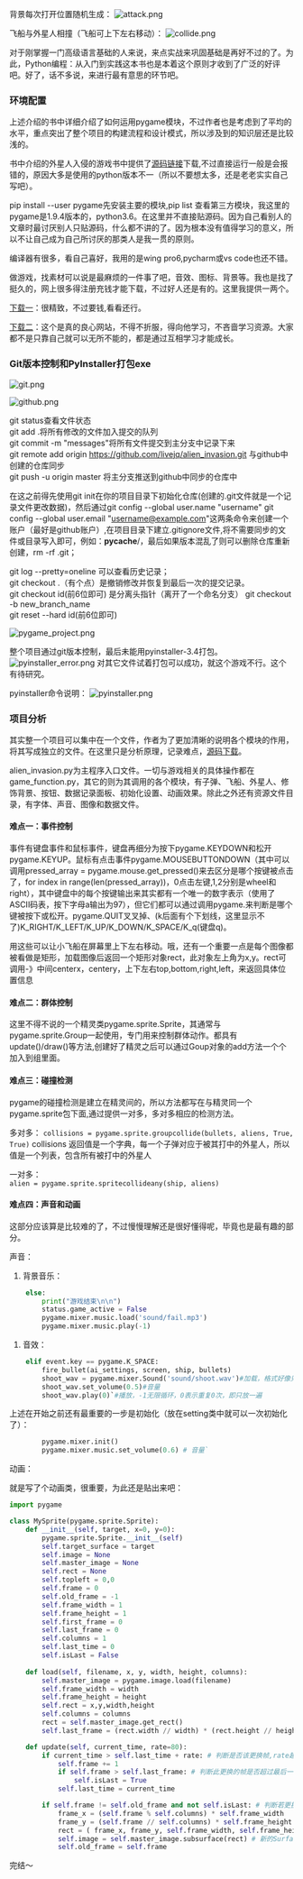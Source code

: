 背景每次打开位置随机生成：
![attack.png](https://www.livejq.top/img/cut-pic/19-2-20/attack.jpg)

飞船与外星人相撞（飞船可上下左右移动）：
![collide.png](https://www.livejq.top/img/cut-pic/19-2-20/collide.jpg)

对于刚掌握一门高级语言基础的人来说，来点实战来巩固基础是再好不过的了。为此，Python编程：从入门到实践这本书也是本着这个原则才收到了广泛的好评吧。好了，话不多说，来进行最有意思的环节吧。

### 环境配置

上述介绍的书中详细介绍了如何运用pygame模块，不过作者也是考虑到了平均的水平，重点突出了整个项目的构建流程和设计模式，所以涉及到的知识层还是比较浅的。

书中介绍的外星人入侵的游戏书中提供了[源码链接](https://www.nostarch.com/pythoncrashcourse/)下载,不过直接运行一般是会报错的，原因大多是使用的python版本不一（所以不要想太多，还是老老实实自己写吧）。

pip install --user pygame先安装主要的模块,pip list 查看第三方模块，我这里的pygame是1.9.4版本的，python3.6。在这里并不直接贴源码。因为自己看别人的文章时最讨厌别人只贴源码，什么都不讲的了。因为根本没有值得学习的意义，所以不让自己成为自己所讨厌的那类人是我一贯的原则。

编译器有很多，看自己喜好，我用的是wing pro6,pycharm或vs code也还不错。

做游戏，找素材可以说是最麻烦的一件事了吧，音效、图标、背景等。我也是找了挺久的，网上很多得注册充钱才能下载，不过好人还是有的。这里我提供一两个。

[下载一](https://indienova.com/resource)：很精致，不过要钱,看看还行。

[下载二](http://www.aigei.com/)：这个是真的良心网站，不得不折服，得向他学习，不吝啬学习资源。大家都不是只靠自己就可以无所不能的，都是通过互相学习才能成长。

### Git版本控制和PyInstaller打包exe

![git.png](https://www.livejq.top/img/cut-pic/19-2-20/git.png)

![github.png](https://www.livejq.top/img/cut-pic/19-2-20/github.png)

git status查看文件状态  
git add .将所有修改的文件加入提交的队列  
git commit -m "messages"将所有文件提交到主分支中记录下来  
git remote add origin https://github.com/livejq/alien_invasion.git 与github中创建的仓库同步  
git push -u origin master 将主分支推送到github中同步的仓库中  

在这之前得先使用git init在你的项目目录下初始化仓库(创建的.git文件就是一个记录文件更改数据)，然后通过git config --global user.name "username" git config --global user.email "username@example.com"这两条命令来创建一个账户（最好是github账户）,在项目目录下建立.gitignore文件,将不需要同步的文件或目录写入即可，例如：__pycache__/，最后如果版本混乱了则可以删除仓库重新创建，rm -rf .git；

git log --pretty=oneline 可以查看历史记录；  
git checkout .（有个点）是撤销修改并恢复到最后一次的提交记录。  
git checkout id(前6位即可) 是分离头指针（离开了一个命名分支）
git checkout -b new_branch_name  
git reset --hard id(前6位即可)  

![pygame_project.png](https://www.livejq.top/img/cut-pic/19-2-20/pygame_project.png)

整个项目通过git版本控制，最后未能用pyinstaller-3.4打包。
![pyinstaller_error.png](https://www.livejq.top/img/cut-pic/19-2-20/pyinstaller_error.png)
对其它文件试着打包可以成功，就这个游戏不行。这个有待研究。

pyinstaller命令说明：
![pyinstaller.png](https://www.livejq.top/img/cut-pic/19-2-20/pyinstaller.png)

### 项目分析

其实整一个项目可以集中在一个文件，作者为了更加清晰的说明各个模块的作用，将其写成独立的文件。在这里只是分析原理，记录难点，[源码下载](https://github.com/livejq/alient_invasion)。

alien_invasion.py为主程序入口文件。一切与游戏相关的具体操作都在game_function.py，其它的则为其调用的各个模块，有子弹、飞船、外星人、修饰背景、按钮、数据记录面板、初始化设置、动画效果。除此之外还有资源文件目录，有字体、声音、图像和数据文件。

#### 难点一：事件控制

事件有键盘事件和鼠标事件，键盘再细分为按下pygame.KEYDOWN和松开pygame.KEYUP。鼠标有点击事件pygame.MOUSEBUTTONDOWN（其中可以调用pressed_array = pygame.mouse.get_pressed()来去区分是哪个按键被点击了，for index in range(len(pressed_array))，0点击左键,1,2分别是wheel和right），其中键盘中的每个按键输出来其实都有一个唯一的数字表示（使用了ASCII码表，按下字母a输出为97），但它们都可以通过调用pygame.来判断是哪个键被按下或松开。pygame.QUIT叉叉掉、(k后面有个下划线，这里显示不了)K_RIGHT/K_LEFT/K_UP/K_DOWN/K_SPACE/K_q(键盘q)。

用这些可以让小飞船在屏幕里上下左右移动。哦，还有一个重要一点是每个图像都被看做是矩形，加载图像后返回一个矩形对象rect，此对象左上角为x,y。rect可调用-》中间centerx，centery，上下左右top,bottom,right,left，来返回具体位置信息

#### 难点二：群体控制

这里不得不说的一个精灵类pygame.sprite.Sprite，其通常与pygame.sprite.Group一起使用，专门用来控制群体动作。都具有update()/draw()等方法,创建好了精灵之后可以通过Goup对象的add方法一个个加入到组里面。

#### 难点三：碰撞检测

pygame的碰撞检测是建立在精灵间的，所以方法都写在与精灵同一个pygame.sprite包下面,通过提供一对多，多对多相应的检测方法。
  
多对多：
`collisions = pygame.sprite.groupcollide(bullets, aliens, True, True)`
collisions 返回值是一个字典，每一个子弹对应于被其打中的外星人，所以值是一个列表，包含所有被打中的外星人

一对多：  
`alien = pygame.sprite.spritecollideany(ship, aliens)`

#### 难点四：声音和动画

这部分应该算是比较难的了，不过慢慢理解还是很好懂得呢，毕竟也是最有趣的部分。

声音：


1. 背景音乐：
``` python
    else:
        print("游戏结束\n\n")
        status.game_active = False
        pygame.mixer.music.load('sound/fail.mp3')
        pygame.mixer.music.play(-1)
```
1. 音效：
``` python
	elif event.key == pygame.K_SPACE:
        fire_bullet(ai_settings, screen, ship, bullets)
        shoot_wav = pygame.mixer.Sound('sound/shoot.wav')#加载，格式好像只能是wav
        shoot_wav.set_volume(0.5)#音量
        shoot_wav.play(0)`#播放，-1无限循环，0表示重复0次，即只放一遍
```

上述在开始之前还有最重要的一步是初始化（放在setting类中就可以一次初始化了）：

``` python
		pygame.mixer.init()
        pygame.mixer.music.set_volume(0.6) # 音量`
```

动画：

就是写了个动画类，很重要，为此还是贴出来吧：
``` python
import pygame

class MySprite(pygame.sprite.Sprite):
    def __init__(self, target, x=0, y=0):
        pygame.sprite.Sprite.__init__(self)
        self.target_surface = target
        self.image = None
        self.master_image = None
        self.rect = None
        self.topleft = 0,0
        self.frame = 0
        self.old_frame = -1
        self.frame_width = 1
        self.frame_height = 1
        self.first_frame = 0
        self.last_frame = 0
        self.columns = 1
        self.last_time = 0
        self.isLast = False
        
    def load(self, filename, x, y, width, height, columns):
        self.master_image = pygame.image.load(filename)
        self.frame_width = width
        self.frame_height = height
        self.rect = x,y,width,height
        self.columns = columns
        rect = self.master_image.get_rect()
        self.last_frame = (rect.width // width) * (rect.height // height) - 1 # 行列都是从下标0开始

    def update(self, current_time, rate=80):
        if current_time > self.last_time + rate: # 判断是否该更换帧,rate越大则更换得越慢
            self.frame += 1
            if self.frame > self.last_frame: # 判断此更换的帧是否超过最后一张
                self.isLast = True
            self.last_time = current_time

        if self.frame != self.old_frame and not self.isLast: # 判断若更换了帧且并不是最后一张，则替换原来的帧
            frame_x = (self.frame % self.columns) * self.frame_width
            frame_y = (self.frame // self.columns) * self.frame_height
            rect = ( frame_x, frame_y, self.frame_width, self.frame_height )
            self.image = self.master_image.subsurface(rect) # 新的Surface将从其父级继承调色板，颜色键和alpha设置
            self.old_frame = self.frame
```
完结～
